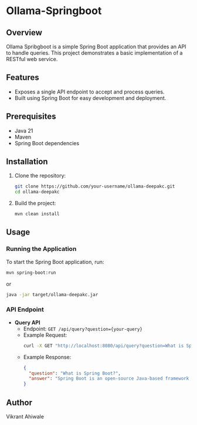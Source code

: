 # Ollama-Springboot

## Overview
Ollama Spribgboot is a simple Spring Boot application that provides an API to handle queries. This project demonstrates a basic implementation of a RESTful web service.

## Features
- Exposes a single API endpoint to accept and process queries.
- Built using Spring Boot for easy development and deployment.

## Prerequisites
- Java 21
- Maven 
- Spring Boot dependencies

## Installation
1. Clone the repository:
   ```sh
   git clone https://github.com/your-username/ollama-deepakc.git
   cd ollama-deepakc
   ```

2. Build the project:
   ```sh
   mvn clean install
   ```

## Usage
### Running the Application
To start the Spring Boot application, run:
```sh
mvn spring-boot:run
```
or
```sh
java -jar target/ollama-deepakc.jar
```

### API Endpoint
- **Query API**
    - Endpoint: `GET /api/query?question={your-query}`
    - Example Request:
      ```sh
      curl -X GET "http://localhost:8080/api/query?question=What is Spring Boot?"
      ```
    - Example Response:
      ```json
      {
        "question": "What is Spring Boot?",
        "answer": "Spring Boot is an open-source Java-based framework used to create stand-alone, production-grade Spring applications."
      }
      ```

## Author
Vikrant Ahiwale

